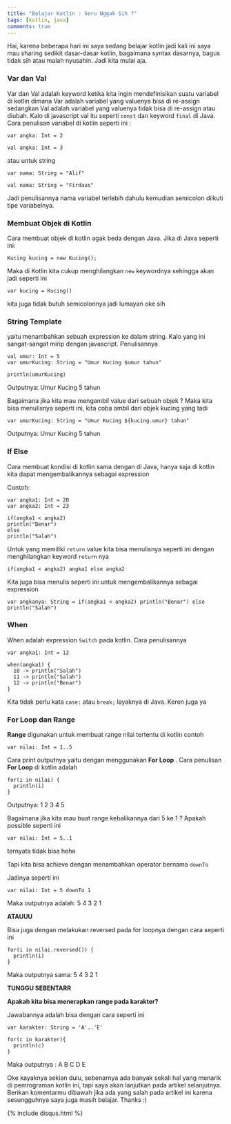 ```yaml
---
title: "Belajar Kotlin : Seru Nggak Sih ?"
tags: [kotlin, java]
comments: true
---
```



Hai, karena beberapa hari ini saya sedang belajar kotlin jadi kali ini saya mau sharing sedikit dasar-dasar kotlin, 
bagaimana syntax dasarnya, bagus tidak sih atau malah nyusahin. Jadi kita mulai aja.


### Var dan Val

Var dan Val adalah keyword ketika kita ingin mendefinisikan suatu variabel di kotlin dimana Var adalah variabel yang valuenya
bisa di re-assign sedangkan Val adalah variabel yang valuenya tidak bisa di re-assign atau diubah. Kalo di javascript val itu 
seperti ``const`` dan keyword ``final`` di Java.
Cara penulisan variabel di kotlin seperti ini :

```
var angka: Int = 2

val angka: Int = 3
```

atau untuk string

```
var nama: String = "Alif"

val nama: String = "Firdaus"
```
Jadi penulisannya nama variabel terlebih dahulu kemudian semicolon diikuti tipe variabelnya.

### Membuat Objek di Kotlin

Cara membuat objek di kotlin agak beda dengan Java. Jika di Java seperti ini:

``` 
Kucing kucing = new Kucing();
```

Maka di Kotlin kita cukup menghilangkan ``new`` keywordnya sehingga akan jadi seperti ini

``` 
var kucing = Kucing()
```

kita juga tidak butuh semicolonnya jadi lumayan oke sih

### String Template

yaitu menambahkan sebuah expression ke dalam string. Kalo yang ini sangat-sangat mirip dengan javascript. Penulisannya

```
val umur: Int = 5
var umurKucing: String = "Umur Kucing $umur tahun"

println(umurKucing)
```
Outputnya: Umur Kucing 5 tahun

Bagaimana jika kita mau mengambil value dari sebuah objek ? Maka kita bisa menulisnya seperti ini, kita coba ambil dari objek
kucing yang tadi

```
var umurKucing: String = "Umur Kucing ${kucing.umur} tahun"
```

Outputnya: Umur Kucing 5 tahun

### If Else
Cara membuat kondisi di kotlin sama dengan di Java, hanya saja di kotlin kita dapat mengembalikannya sebagai expression

Contoh:

```
var angka1: Int = 20
var angka2: Int = 23

if(angka1 < angka2)
println("Benar")
else
println("Salah")
```

Untuk yang memiliki ``return`` value kita bisa menulisnya seperti ini dengan menghilangkan keyword ``return`` nya

```
if(angka1 < angka2) angka1 else angka2
```

Kita juga bisa menulis seperti ini untuk mengembalikannya sebagai expression

```
var angkanya: String = if(angka1 < angka2) println("Benar") else println("Salah")
```

### When

When adalah expression ``Switch`` pada kotlin. Cara penulisannya

```
var angka1: Int = 12

when(angka1) {
  10 -> println("Salah")
  11 -> println("Salah")
  12 -> println("Benar")
}
```
Kita tidak perlu kata ``case:`` atau ``break;`` layaknya di Java. Keren juga ya

### For Loop dan Range

<b>Range</b> digunakan untuk membuat range nilai tertentu di kotlin contoh

```
var nilai: Int = 1..5
```

Cara print outputnya yaitu dengan menggunakan <b>For Loop</b> . Cara penulisan <b>For Loop</b> di kotlin adalah

```
for(i in nilai) {
  println(i)
}
```

Outputnya: 1 2 3 4 5

Bagaimana jika kita mau buat range kebalikannya dari 5 ke 1 ?
Apakah possible seperti ini

```
var nilai: Int = 5..1
```

ternyata tidak bisa hehe

Tapi kita bisa achieve dengan menambahkan operator bernama ``downTo``

Jadinya seperti ini

```
var nilai: Int = 5 downTo 1
```
Maka outputnya adalah: 5 4 3 2 1

<b>ATAUUU</b>

Bisa juga dengan melakukan reversed pada for loopnya dengan cara seperti ini

```
for(i in nilai.reversed()) {
  println(i)
}
```

Maka outputnya sama: 5 4 3 2 1

<b>TUNGGU SEBENTARR</b>

<b>Apakah kita bisa menerapkan range pada karakter?</b>

Jawabannya adalah bisa dengan cara seperti ini

```
var karakter: String = 'A'..'E'

for(c in karakter){
  println(c)
}
```

Maka outputnya : A B C D E

Oke kayaknya sekian dulu, sebenarnya ada banyak sekali hal yang menarik di pemrograman kotlin ini, tapi saya akan lanjutkan 
pada artikel selanjutnya. Berikan komentarmu dibawah jika ada yang salah pada artikel ini karena sesungguhnya saya juga masih
belajar. Thanks :)


{% include disqus.html %}
